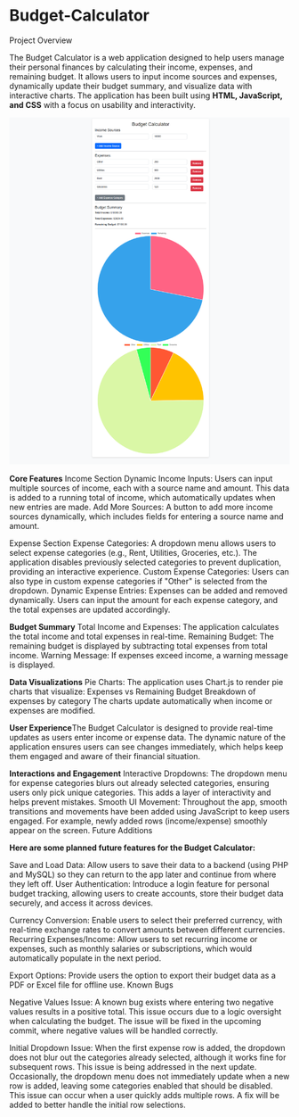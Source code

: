 # Budget-Calculator
Project Overview

The Budget Calculator is a web application designed to help users manage their personal finances by calculating their income, expenses, and remaining budget. It allows users to input income sources and expenses, dynamically update their budget summary, and visualize data with interactive charts. The application has been built using **HTML, JavaScript, and CSS** with a focus on usability and interactivity.

![Budget Calculator Screenshot](./Screenshot.png)

**Core Features**
Income Section
Dynamic Income Inputs: Users can input multiple sources of income, each with a source name and amount. This data is added to a running total of income, which automatically updates when new entries are made.
Add More Sources: A button to add more income sources dynamically, which includes fields for entering a source name and amount.

Expense Section
Expense Categories: A dropdown menu allows users to select expense categories (e.g., Rent, Utilities, Groceries, etc.). The application disables previously selected categories to prevent duplication, providing an interactive experience.
Custom Expense Categories: Users can also type in custom expense categories if "Other" is selected from the dropdown.
Dynamic Expense Entries: Expenses can be added and removed dynamically. Users can input the amount for each expense category, and the total expenses are updated accordingly.

**Budget Summary**
Total Income and Expenses: The application calculates the total income and total expenses in real-time.
Remaining Budget: The remaining budget is displayed by subtracting total expenses from total income.
Warning Message: If expenses exceed income, a warning message is displayed.

**Data Visualizations**
Pie Charts: The application uses Chart.js to render pie charts that visualize:
Expenses vs Remaining Budget
Breakdown of expenses by category
The charts update automatically when income or expenses are modified.

**User Experience**The Budget Calculator is designed to provide real-time updates as users enter income or expense data. The dynamic nature of the application ensures users can see changes immediately, which helps keep them engaged and aware of their financial situation.

**Interactions and Engagement**
Interactive Dropdowns: The dropdown menu for expense categories blurs out already selected categories, ensuring users only pick unique categories. This adds a layer of interactivity and helps prevent mistakes.
Smooth UI Movement: Throughout the app, smooth transitions and movements have been added using JavaScript to keep users engaged. For example, newly added rows (income/expense) smoothly appear on the screen.
Future Additions

**Here are some planned future features for the Budget Calculator:**

Save and Load Data: Allow users to save their data to a backend (using PHP and MySQL) so they can return to the app later and continue from where they left off.
User Authentication: Introduce a login feature for personal budget tracking, allowing users to create accounts, store their budget data securely, and access it across devices.

Currency Conversion: Enable users to select their preferred currency, with real-time exchange rates to convert amounts between different currencies.
Recurring Expenses/Income: Allow users to set recurring income or expenses, such as monthly salaries or subscriptions, which would automatically populate in the next period.

Export Options: Provide users the option to export their budget data as a PDF or Excel file for offline use.
Known Bugs

Negative Values Issue: A known bug exists where entering two negative values results in a positive total. This issue occurs due to a logic oversight when calculating the budget. The issue will be fixed in the upcoming commit, where negative values will be handled correctly.

Initial Dropdown Issue: When the first expense row is added, the dropdown does not blur out the categories already selected, although it works fine for subsequent rows. This issue is being addressed in the next update.
Occasionally, the dropdown menu does not immediately update when a new row is added, leaving some categories enabled that should be disabled. This issue can occur when a user quickly adds multiple rows. A fix will be added to better handle the initial row selections.
